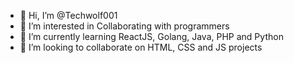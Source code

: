 - 👋 Hi, I’m @Techwolf001
- 👀 I’m interested in Collaborating with programmers
- 🌱 I’m currently learning ReactJS, Golang, Java, PHP and Python
- 💞️ I’m looking to collaborate on HTML, CSS and JS projects


<!---
Techwolf001/Techwolf001 is a ✨ special ✨ repository because its `README.md` (this file) appears on your GitHub profile.
You can click the Preview link to take a look at your changes.
--->
